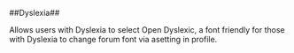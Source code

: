##Dyslexia##

Allows users with Dyslexia to select Open Dyslexic, a font friendly for those with Dyslexia to change forum font via asetting in profile.

